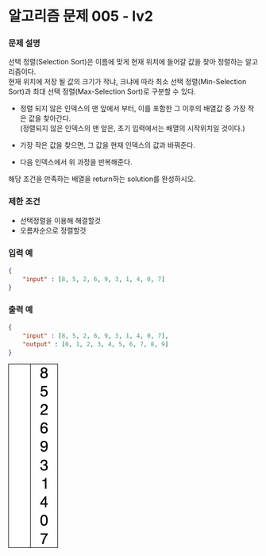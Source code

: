 # **알고리즘 문제 005 - lv2**

### **문제 설명**

선택 정렬(Selection Sort)은 이름에 맞게 현재 위치에 들어갈 값을 찾아 정렬하는 알고리즘이다.  
현재 위치에 저장 될 값의 크기가 작냐, 크냐에 따라 최소 선택 정렬(Min-Selection Sort)과 최대 선택 정렬(Max-Selection Sort)로 구분할 수 있다.

- 정렬 되지 않은 인덱스의 맨 앞에서 부터, 이를 포함한 그 이후의 배열값 중 가장 작은 값을 찾아간다.  
  (정렬되지 않은 인덱스의 맨 앞은, 초기 입력에서는 배열의 시작위치일 것이다.)

- 가장 작은 값을 찾으면, 그 값을 현재 인덱스의 값과 바꿔준다.

- 다음 인덱스에서 위 과정을 반복해준다.

해당 조건을 만족하는 배열을 return하는 solution를 완성하시오.


### **제한 조건**
- 선택정렬을 이용해 해결할것
- 오름차순으로 정렬할것


### **입력 예**
```json
{
    "input" : [8, 5, 2, 6, 9, 3, 1, 4, 0, 7]
}
```

### **출력 예**
```json
{
    "input" : [8, 5, 2, 6, 9, 3, 1, 4, 0, 7],
    "output" : [0, 1, 2, 3, 4, 5, 6, 7, 8, 9]
}
```

![](./../image/lec003/001-selection-sort.gif)


